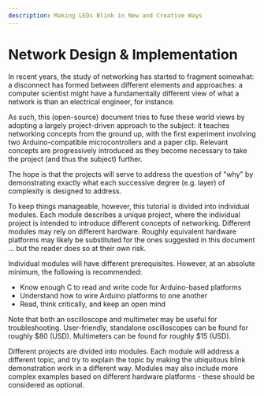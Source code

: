 ```yaml
---
description: Making LEDs Blink in New and Creative Ways
---
```


# Network Design & Implementation

In recent years, the study of networking has started to fragment somewhat: a disconnect has formed between different elements and approaches: a computer scientist might have a fundamentally different view of what a network is than an electrical engineer, for instance.

As such, this \(open-source\) document tries to fuse these world views by adopting a largely project-driven approach to the subject: it teaches networking concepts from the ground up, with the first experiment involving two Arduino-compatible microcontrollers and a paper clip.  Relevant concepts are progressively introduced as they become necessary to take the project \(and thus the subject\) further.

The hope is that the projects will serve to address the question of "why" by demonstrating exactly what each successive degree \(e.g. layer\) of complexity is designed to address.  

To keep things manageable, however, this tutorial is divided into individual modules.  Each module describes a unique project, where the individual project is intended to introduce different concepts of networking.  Different modules may rely on different hardware.  Roughly equivalent hardware platforms may likely be substituted for the ones suggested in this document ... but the reader does so at their own risk.

Individual modules will have different prerequisites.  However, at an absolute minimum, the following is recommended:

* Know enough C to read and write code for Arduino-based platforms
* Understand how to wire Arduino platforms to one another
* Read, think critically, and keep an open mind

Note that both an oscilloscope and multimeter may be useful for troubleshooting.  User-friendly, standalone oscilloscopes can be found for roughly $80 \(USD\).  Multimeters can be found for roughly $15 \(USD\).

Different projects are divided into modules.  Each module will address a different topic, and try to explain the topic by making the ubiquitous blink demonstration work in a different way.  Modules may also include more complex examples based on different hardware platforms - these should be considered as optional.

